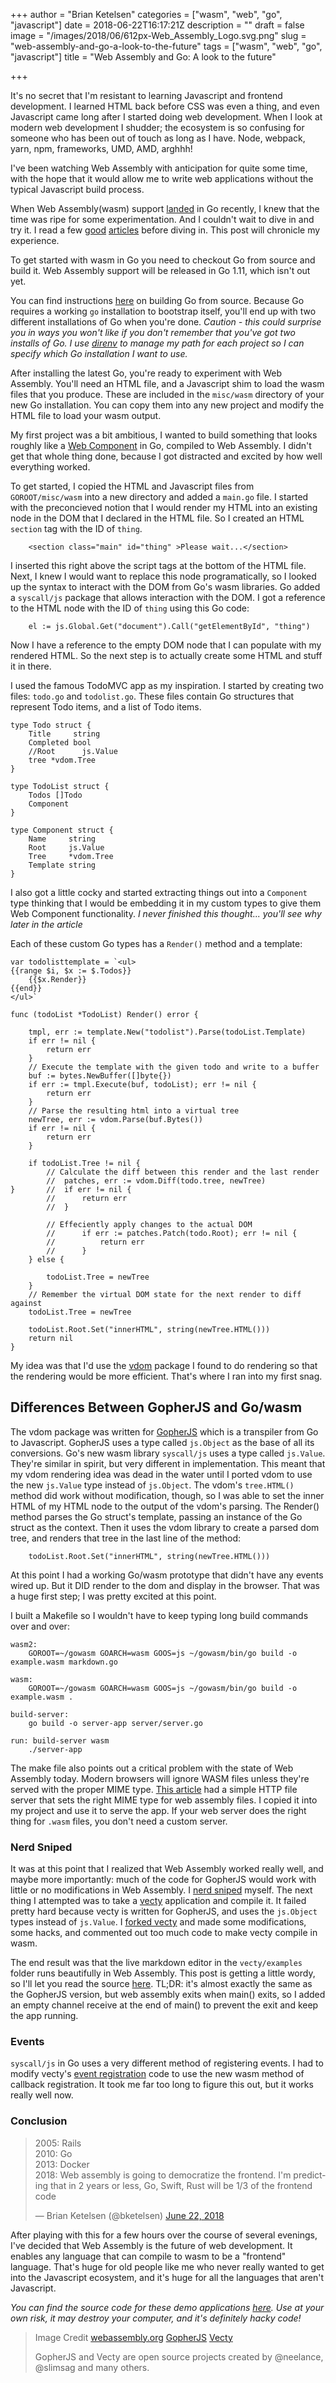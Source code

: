 +++
author = "Brian Ketelsen"
categories = ["wasm", "web", "go", "javascript"]
date = 2018-06-22T16:17:21Z
description = ""
draft = false
image = "/images/2018/06/612px-Web_Assembly_Logo.svg.png"
slug = "web-assembly-and-go-a-look-to-the-future"
tags = ["wasm", "web", "go", "javascript"]
title = "Web Assembly and Go: A look to the future"

+++

It's no secret that I'm resistant to learning Javascript and frontend development.  I learned HTML back before CSS was even a thing, and even Javascript came long after I started doing web development.  When I look at modern web development I shudder; the ecosystem is so confusing for someone who has been out of touch as long as I have.  Node, webpack, yarn, npm, frameworks, UMD, AMD, arghhh!

I've been watching Web Assembly with anticipation for quite some time, with the hope that it would allow me to write web applications without the typical Javascript build process.

When Web Assembly(wasm) support [landed](https://go-review.googlesource.com/c/go/+/102835) in Go recently, I knew that the time was ripe for some experimentation.  And I couldn't wait to dive in and try it.  I read a few [good](https://blog.owulveryck.info/2018/06/08/some-notes-about-the-upcoming-webassembly-support-in-go.html) [articles](https://docs.google.com/document/d/131vjr4DH6JFnb-blm_uRdaC0_Nv3OUwjEY5qVCxCup4/preview#heading=h.mjo1bish3xni) before diving in.  This post will chronicle my experience.

To get started with wasm in Go you need to checkout Go from source and build it.  Web Assembly support will be released in Go 1.11, which isn't out yet.

You can find instructions [here](https://golang.org/doc/install/source) on building Go from source.  Because Go requires a working `go` installation to bootstrap itself, you'll end up with two different installations of Go when you're done.  *Caution - this could surprise you in ways you won't like if you don't remember that you've got two installs of Go.  I use [direnv](http://direnv.net) to manage my path for each project so I can specify which Go installation I want to use.*

After installing the latest Go, you're ready to experiment with Web Assembly.  You'll need an HTML file, and a Javascript shim to load the wasm files that you produce.  These are included in the `misc/wasm` directory of your new Go installation.  You can copy them into any new project and modify the HTML file to load your wasm output.

My first project was a bit ambitious, I wanted to build something that looks roughly like a [Web Component](https://www.webcomponents.org/) in Go, compiled to Web Assembly.  I didn't get that whole thing done, because I got distracted and excited by how well everything worked.

To get started, I copied the HTML and Javascript files from `GOROOT/misc/wasm` into a new directory and added a `main.go` file.  I started with the preconcieved notion that I would render my HTML into an existing node in the DOM that I declared in the HTML file.  So I created an HTML `section` tag with the ID of `thing`.

```
    <section class="main" id="thing" >Please wait...</section>
```

I inserted this right above the script tags at the bottom of the HTML file.  Next, I knew I would want to replace this node programatically, so I looked up the syntax to interact with the DOM from Go's wasm libraries.  Go added a `syscall/js` package that allows interaction with the DOM.  I got a reference to the HTML node with the ID of `thing` using this Go code:

```
	el := js.Global.Get("document").Call("getElementById", "thing")
```

Now I have a reference to the empty DOM node that I can populate with my rendered HTML.  So the next step is to actually create some HTML and stuff it in there.

I used the famous TodoMVC app as my inspiration.  I started by creating two files: `todo.go` and `todolist.go`.  These files contain Go structures that represent Todo items, and a list of Todo items.

```
type Todo struct {
	Title     string
	Completed bool
	//Root      js.Value
	tree *vdom.Tree
}

type TodoList struct {
	Todos []Todo
	Component
}

type Component struct {
	Name     string
	Root     js.Value
	Tree     *vdom.Tree
	Template string
}
```

I also got a little cocky and started extracting things out into a `Component` type thinking that I would be embedding it in my custom types to give them Web Component functionality.  *I never finished this thought... you'll see why later in the article*

Each of these custom Go types has a `Render()` method and a template:

```
var todolisttemplate = `<ul>
{{range $i, $x := $.Todos}} 
	{{$x.Render}} 
{{end}}
</ul>`
```

```
func (todoList *TodoList) Render() error {

	tmpl, err := template.New("todolist").Parse(todoList.Template)
	if err != nil {
		return err
	}
	// Execute the template with the given todo and write to a buffer
	buf := bytes.NewBuffer([]byte{})
	if err := tmpl.Execute(buf, todoList); err != nil {
		return err
	}
	// Parse the resulting html into a virtual tree
	newTree, err := vdom.Parse(buf.Bytes())
	if err != nil {
		return err
	}

	if todoList.Tree != nil {
		// Calculate the diff between this render and the last render
		//	patches, err := vdom.Diff(todo.tree, newTree)
}		//	if err != nil {
		//		return err
		//	}

		// Effeciently apply changes to the actual DOM
		//		if err := patches.Patch(todo.Root); err != nil {
		//			return err
		//		}
	} else {

		todoList.Tree = newTree
	}
	// Remember the virtual DOM state for the next render to diff against
	todoList.Tree = newTree

	todoList.Root.Set("innerHTML", string(newTree.HTML()))
	return nil
}
```

My idea was that I'd use the [vdom](https://github.com/albrow/vdom) package I found to do rendering so that the rendering would be more efficient.  That's where I ran into my first snag.

## Differences Between GopherJS and Go/wasm
The vdom package was written for [GopherJS](https://gopherjs.org) which is a transpiler from Go to Javascript.  GopherJS uses a type called `js.Object` as the base of all its conversions.  Go's new wasm library `syscall/js` uses a type called `js.Value`.  They're similar in spirit, but very different in implementation.  This meant that my vdom rendering idea was dead in the water until I ported vdom to use the new `js.Value` type instead of `js.Object`.  The vdom's `tree.HTML()` method did work without modification, though, so I was able to set the inner HTML of my HTML node to the output of the vdom's parsing.  The Render() method parses the Go struct's template, passing an instance of the Go struct as the context.  Then it uses the vdom library to create a parsed dom tree, and renders that tree in the last line of the method:

```
	todoList.Root.Set("innerHTML", string(newTree.HTML()))
```

At this point I had a working Go/wasm prototype that didn't have any events wired up.  But it DID render to the dom and display in the browser.  That was a huge first step; I was pretty excited at this point.

I built a Makefile so I wouldn't have to keep typing long build commands over and over:
```
wasm2:
	GOROOT=~/gowasm GOARCH=wasm GOOS=js ~/gowasm/bin/go build -o example.wasm markdown.go

wasm:
	GOROOT=~/gowasm GOARCH=wasm GOOS=js ~/gowasm/bin/go build -o example.wasm .

build-server:
	go build -o server-app server/server.go

run: build-server wasm
	./server-app
```

The make file also points out a critical problem with the state of Web Assembly today.  Modern browsers will ignore WASM files unless they're served with the proper MIME type.  [This article](https://blog.owulveryck.info/2018/06/08/some-notes-about-the-upcoming-webassembly-support-in-go.html) had a simple HTTP file server that sets the right MIME type for web assembly files.  I copied it into my project and use it to serve the app.  If your web server does the right thing for `.wasm` files, you don't need a custom server.

### Nerd Sniped
It was at this point that I realized that Web Assembly worked really well, and maybe more importantly: much of the code for GopherJS would work with little or no modifications in Web Assembly.  I [nerd sniped](https://xkcd.com/356/) myself.  The next thing I attempted was to take a [vecty](https://github.com/gopherjs/vecty) application and compile it.  It failed pretty hard because vecty is written for GopherJS, and uses the `js.Object` types instead of `js.Value`.  I [forked vecty](https://github.com/gowasm/vecty) and made some modifications, some hacks, and commented out too much code to make vecty compile in wasm.

The end result was that the live markdown editor in the `vecty/examples` folder runs beautifully in Web Assembly.  This post is getting a little wordy, so I'll let you read the source [here](https://github.com/bketelsen/wasmplay/tree/master/markdownvecty). TL;DR: it's almost exactly the same as the GopherJS version, but web assembly exits when main() exits, so I added an empty channel receive at the end of main() to prevent the exit and keep the app running.

### Events
`syscall/js` in Go uses a very different method of registering events.  I had to modify vecty's [event registration](https://github.com/gowasm/vecty/blob/wasm-wip/dom.go#L231) code to use the new wasm method of callback registration.  It took me far too long to figure this out, but it works really well now.

### Conclusion

<blockquote class="twitter-tweet" data-lang="en"><p lang="en" dir="ltr">2005: Rails<br>2010: Go<br>2013: Docker <br>2018: Web assembly is going to democratize the frontend.  I&#39;m predicting that in 2 years or less, Go, Swift, Rust will be 1/3 of the frontend code</p>&mdash; Brian Ketelsen (@bketelsen) <a href="https://twitter.com/bketelsen/status/1009989486346948608?ref_src=twsrc%5Etfw">June 22, 2018</a></blockquote>
<script async src="https://platform.twitter.com/widgets.js" charset="utf-8"></script>

After playing with this for a few hours over the course of several evenings, I've decided that Web Assembly is the future of web development.  It enables any language that can compile to wasm to be a "frontend" language.  That's huge for old people like me who never really wanted to get into the Javascript ecosystem, and it's huge for all the languages that aren't Javascript. 

*You can find the source code for these demo applications [here](https://github.com/bketelsen/wasmplay).  Use at your own risk, it may destroy your computer, and it's definitely hacky code!* 

> Image Credit [webassembly.org](https://webassembly.org/)
> [GopherJS](https://gopherjs.org)
> [Vecty](https://github.com/gopherjs/vecty)
> 
> GopherJS and Vecty are open source projects created by @neelance, @slimsag and many others.
